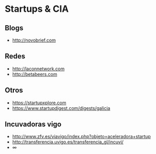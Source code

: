 Startups & CIA
===============

Blogs
----
 * http://novobrief.com

Redes
-----
 * http://laconnetwork.com
 * http://betabeers.com

Otros
-----
 * https://startupxplore.com
 * https://www.startupdigest.com/digests/galicia

Incuvadoras vigo
----------------
 * http://www.zfv.es/viavigo/index.php?objeto=aceleradora+startup
 * http://transferencia.uvigo.es/transferencia_gl/incuvi/
 * ∞

